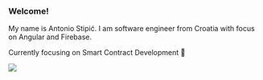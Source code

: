 ### Welcome!
My name is Antonio Stipić. I am software engineer from Croatia with focus on Angular and Firebase.

Currently focusing on Smart Contract Development 🎯

![](https://hit.yhype.me/github/profile?user_id=8955582)
